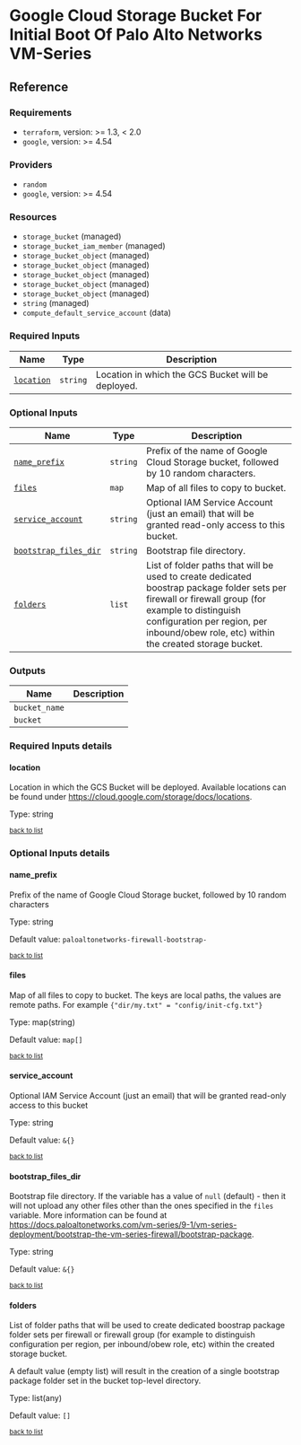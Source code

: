 # Google Cloud Storage Bucket For Initial Boot Of Palo Alto Networks VM-Series

## Reference

### Requirements

- `terraform`, version: >= 1.3, < 2.0
- `google`, version: >= 4.54

### Providers

- `random`
- `google`, version: >= 4.54



### Resources

- `storage_bucket` (managed)
- `storage_bucket_iam_member` (managed)
- `storage_bucket_object` (managed)
- `storage_bucket_object` (managed)
- `storage_bucket_object` (managed)
- `storage_bucket_object` (managed)
- `storage_bucket_object` (managed)
- `string` (managed)
- `compute_default_service_account` (data)

### Required Inputs

Name | Type | Description
--- | --- | ---
[`location`](#location) | `string` | Location in which the GCS Bucket will be deployed.

### Optional Inputs

Name | Type | Description
--- | --- | ---
[`name_prefix`](#name_prefix) | `string` | Prefix of the name of Google Cloud Storage bucket, followed by 10 random characters.
[`files`](#files) | `map` | Map of all files to copy to bucket.
[`service_account`](#service_account) | `string` | Optional IAM Service Account (just an email) that will be granted read-only access to this bucket.
[`bootstrap_files_dir`](#bootstrap_files_dir) | `string` | Bootstrap file directory.
[`folders`](#folders) | `list` | List of folder paths that will be used to create dedicated boostrap package folder sets per firewall or firewall group (for example to distinguish configuration per region, per inbound/obew role, etc) within the created storage bucket.

### Outputs

Name |  Description
--- | ---
`bucket_name` | 
`bucket` | 

### Required Inputs details

#### location

Location in which the GCS Bucket will be deployed. Available locations can be found under https://cloud.google.com/storage/docs/locations.

Type: string

<sup>[back to list](#modules-required-inputs)</sup>

### Optional Inputs details

#### name_prefix

Prefix of the name of Google Cloud Storage bucket, followed by 10 random characters

Type: string

Default value: `paloaltonetworks-firewall-bootstrap-`

<sup>[back to list](#modules-optional-inputs)</sup>

#### files

Map of all files to copy to bucket. The keys are local paths, the values are remote paths. For example `{"dir/my.txt" = "config/init-cfg.txt"}`

Type: map(string)

Default value: `map[]`

<sup>[back to list](#modules-optional-inputs)</sup>

#### service_account

Optional IAM Service Account (just an email) that will be granted read-only access to this bucket

Type: string

Default value: `&{}`

<sup>[back to list](#modules-optional-inputs)</sup>

#### bootstrap_files_dir

Bootstrap file directory. If the variable has a value of `null` (default) - then it will not upload any other files other than the ones specified in the `files` variable.
More information can be found at https://docs.paloaltonetworks.com/vm-series/9-1/vm-series-deployment/bootstrap-the-vm-series-firewall/bootstrap-package.


Type: string

Default value: `&{}`

<sup>[back to list](#modules-optional-inputs)</sup>

#### folders

List of folder paths that will be used to create dedicated boostrap package folder sets per firewall or firewall group (for example to distinguish configuration per region, per inbound/obew role, etc) within the created storage bucket.

A default value (empty list) will result in the creation of a single bootstrap package folder set in the bucket top-level directory.


Type: list(any)

Default value: `[]`

<sup>[back to list](#modules-optional-inputs)</sup>
